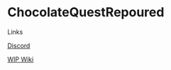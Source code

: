 # ChocolateQuestRepoured

Links

[Discord](https://discord.gg/StWzzFw)

[WIP Wiki](https://cq-repoured.wikia.com/wiki/Chocolate_Quest_Re-poured_Wiki)
